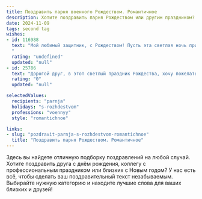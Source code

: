 ```yaml
---
title: Поздравить парня военного Рождеством. Романтичное
description: Хотите поздравить парня Рождеством или другим праздником? Наш ИИ создаст незабываемое поздравление, а вы обязательно выделитесь среди других.  
date: 2024-11-09
tags: second tag
wishes:
- id: 116988
  text: "Мой любимый защитник, с Рождеством! Пусть эта светлая ночь принесёт тебе мир и покой, а моя любовь станет твоей самой надёжной крепостью.  Пусть звёзды на небе сияют так же ярко, как любовь в моей душе к тебе.  С праздником, мой герой!
  "
  rating: "undefined"
  updated: "null"
- id: 25786
  text: "Дорогой друг, в этот светлый праздник Рождества, хочу пожелать тебе мирного неба над головой и тепла в сердце. Пусть твои дни будут наполнены радостью и любовью, а ночи — спокойными и тихими. Ты не один в этом мире, и мы всегда с тобой. С Рождеством!"
  rating: "0"
  updated: "null"

selectedValues:
  recipients: "parnja"
  holidays: "s-rozhdestvom"
  professions: "voennyy"
  style: "romantichnoe"

links:
- slug: "pozdravit-parnja-s-rozhdestvom-romantichnoe"
  title: "Поздравить парня Рождеством. Романтичное"
---
```


Здесь вы найдете отличную подборку поздравлений на любой случай. 
Хотите поздравить друга с днём рождения, коллегу с профессиональным праздником или близких с Новым годом? У нас есть всё, чтобы сделать ваш поздравительный текст незабываемым. Выбирайте нужную категорию и находите лучшие слова для ваших близких и друзей!

